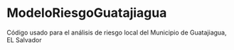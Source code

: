# ModeloRiesgoGuatajiagua
Código usado para el análisis de riesgo local del Municipio de Guatajiagua, EL Salvador
